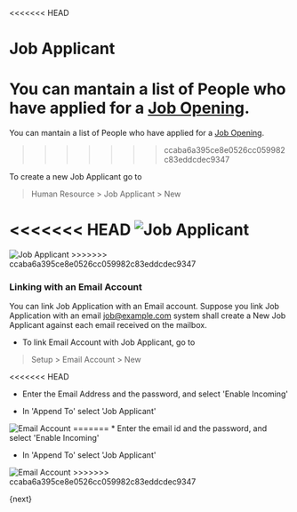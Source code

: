 <<<<<<< HEAD
# Job Applicant

You can mantain a list of People who have applied for a [Job Opening](/docs/user/manual/en/human-resources/job-opening.html).
=======
You can mantain a list of People who have applied for a [Job Opening]({{docs_base_url}}/user/manual/en/human-resources/job-opening.html).
>>>>>>> ccaba6a395ce8e0526cc059982c83eddcdec9347

To create a new Job Applicant go to 

> Human Resource > Job Applicant > New

<<<<<<< HEAD
<img class="screenshot" alt="Job Applicant" src="/docs/assets/img/human-resources/job-applicant.png">
=======
<img class="screenshot" alt="Job Applicant" src="{{docs_base_url}}/assets/img/human-resources/job-applicant.png">
>>>>>>> ccaba6a395ce8e0526cc059982c83eddcdec9347

### Linking with an Email Account

You can link Job Application with an Email account.
Suppose you link Job Application with an email job@example.com 
system shall create a New Job Applicant against each email received on the mailbox.

* To link Email Account with Job Applicant, go to

> Setup > Email Account > New 

<<<<<<< HEAD
* Enter the Email Address and the password, and select 'Enable Incoming'

* In 'Append To' select 'Job Applicant'

<img class="screenshot" alt="Email Account" src="/docs/assets/img/human-resources/email-account.png">
=======
* Enter the email id and the password, and select 'Enable Incoming'

* In 'Append To' select 'Job Applicant'

<img class="screenshot" alt="Email Account" src="{{docs_base_url}}/assets/img/human-resources/email-account.png">
>>>>>>> ccaba6a395ce8e0526cc059982c83eddcdec9347

{next}